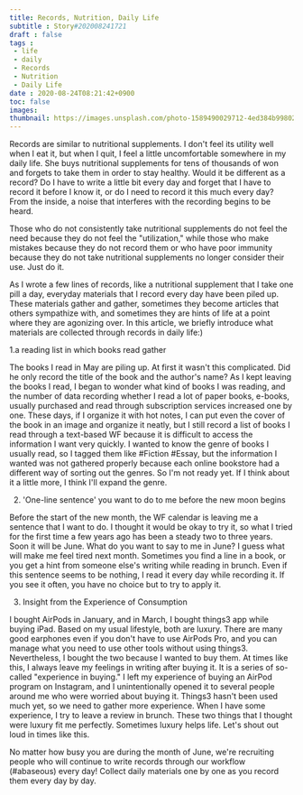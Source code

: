 ```yaml
---
title: Records, Nutrition, Daily Life
subtitle : Story#202008241721
draft : false
tags :
 - life
 - daily
 - Records
 - Nutrition
 - Daily Life
date : 2020-08-24T08:21:42+0900
toc: false
images: 
thumbnail: https://images.unsplash.com/photo-1589490029712-4ed384b99802?ixlib=rb-1.2.1&q=80&fm=jpg&crop=entropy&cs=tinysrgb&w=1080&fit=max&ixid=eyJhcHBfaWQiOjE1NTU0OX0
---
```


Records are similar to nutritional supplements. I don't feel its utility well when I eat it, but when I quit, I feel a little uncomfortable somewhere in my daily life. She buys nutritional supplements for tens of thousands of won and forgets to take them in order to stay healthy. Would it be different as a record? Do I have to write a little bit every day and forget that I have to record it before I know it, or do I need to record it this much every day? From the inside, a noise that interferes with the recording begins to be heard.  

Those who do not consistently take nutritional supplements do not feel the need because they do not feel the "utilization," while those who make mistakes because they do not record them or who have poor immunity because they do not take nutritional supplements no longer consider their use. Just do it.  

As I wrote a few lines of records, like a nutritional supplement that I take one pill a day, everyday materials that I record every day have been piled up. These materials gather and gather, sometimes they become articles that others sympathize with, and sometimes they are hints of life at a point where they are agonizing over. In this article, we briefly introduce what materials are collected through records in daily life:)  

1.a reading list in which books read gather  

The books I read in May are piling up. At first it wasn't this complicated. Did he only record the title of the book and the author's name? As I kept leaving the books I read, I began to wonder what kind of books I was reading, and the number of data recording whether I read a lot of paper books, e-books, usually purchased and read through subscription services increased one by one. These days, if I organize it with hot notes, I can put even the cover of the book in an image and organize it neatly, but I still record a list of books I read through a text-based WF because it is difficult to access the information I want very quickly. I wanted to know the genre of books I usually read, so I tagged them like #Fiction #Essay, but the information I wanted was not gathered properly because each online bookstore had a different way of sorting out the genres. So I'm not ready yet. If I think about it a little more, I think I'll expand the genre.  

2. 'One-line sentence' you want to do to me before the new moon begins  

Before the start of the new month, the WF calendar is leaving me a sentence that I want to do. I thought it would be okay to try it, so what I tried for the first time a few years ago has been a steady two to three years. Soon it will be June. What do you want to say to me in June? I guess what will make me feel tired next month. Sometimes you find a line in a book, or you get a hint from someone else's writing while reading in brunch. Even if this sentence seems to be nothing, I read it every day while recording it. If you see it often, you have no choice but to try to apply it.  

3. Insight from the Experience of Consumption  

I bought AirPods in January, and in March, I bought things3 app while buying iPad. Based on my usual lifestyle, both are luxury. There are many good earphones even if you don't have to use AirPods Pro, and you can manage what you need to use other tools without using things3. Nevertheless, I bought the two because I wanted to buy them. At times like this, I always leave my feelings in writing after buying it. It is a series of so-called "experience in buying." I left my experience of buying an AirPod program on Instagram, and I unintentionally opened it to several people around me who were worried about buying it. Things3 hasn't been used much yet, so we need to gather more experience. When I have some experience, I try to leave a review in brunch. These two things that I thought were luxury fit me perfectly. Sometimes luxury helps life. Let's shout out loud in times like this.  

No matter how busy you are during the month of June, we're recruiting people who will continue to write records through our workflow (#abaseous) every day! Collect daily materials one by one as you record them every day by day.  



